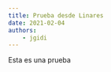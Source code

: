 ```yaml
---
title: Prueba desde Linares
date: 2021-02-04
authors:
    - jgidi
---
```


<!--more-->

Esta es una prueba
